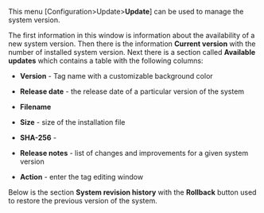 This menu  [Configuration>Update>**Update**] can be used to manage the system version.

The first information in this window is information about the availability of a new system version. Then there is the information **Current version** with the number of installed system version. Next there is a section called **Available updates** which contains a table with the following columns:



- **Version** - Tag name with a customizable background color

- **Release date** - the release date of a particular version of the system

- **Filename** 

- **Size** - size of the installation file

- **SHA-256** - 

- **Release notes** - list of changes and improvements for a given system version

- **Action** - enter the tag editing window 

  

Below is the section **System revision history** with the **Rollback** button used to restore the previous version of the system.



























